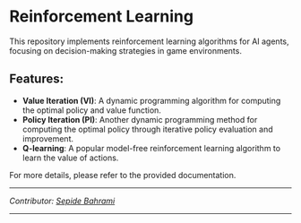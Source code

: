 # Reinforcement Learning

This repository implements reinforcement learning algorithms for AI agents, focusing on decision-making strategies in game environments.

## Features:
- **Value Iteration (VI)**: A dynamic programming algorithm for computing the optimal policy and value function.
- **Policy Iteration (PI)**: Another dynamic programming method for computing the optimal policy through iterative policy evaluation and improvement.
- **Q-learning**: A popular model-free reinforcement learning algorithm to learn the value of actions.

For more details, please refer to the provided documentation.

---

*Contributor: [Sepide Bahrami](https://github.com/sepiidebahramii)*

---
